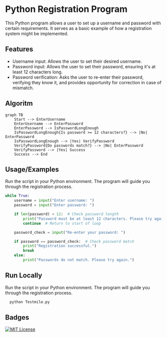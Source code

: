 # Python Registration Program

This Python program allows a user to set up a username and password with certain requirements. It serves as a basic example of how a registration system might be implemented.



## Features
- Username input: Allows the user to set their desired username.
- Password input: Allows the user to set their password, ensuring  it's at least 12 characters long.
- Password verification: Asks the user to re-enter their password, verifying they know it, and provides opportunity for correction in case of mismatch.


## Algoritm

```mermaid
graph TB
    Start --> EnterUsername
    EnterUsername --> EnterPassword
    EnterPassword --> IsPasswordLongEnough
    IsPasswordLongEnough{Is password >= 12 characters?} --> |No| EnterPassword
    IsPasswordLongEnough --> |Yes| VerifyPassword
    VerifyPassword{Do passwords match?} --> |No| EnterPassword
    VerifyPassword --> |Yes| Success
    Success --> End
```


## Usage/Examples


Run the script in your Python environment. The program will guide you through the registration process.

```Python
while True:
    username = input("Enter username: ")
    password = input("Enter password: ")

    if len(password) < 12:  # Check password length
        print("Password must be at least 12 characters. Please try again.")
        continue  # Return to start of loop

    password_check = input("Re-enter your password: ")

    if password == password_check:  # Check password match
        print("Registration successful.")
        break
    else:
        print("Passwords do not match. Please try again.")
```


## Run Locally

Run the script in your Python environment. The program will guide you through the registration process.

```bash
  python Testmile.py
```


## Badges

[![MIT License](https://img.shields.io/badge/License-MIT-green.svg)](https://choosealicense.com/licenses/mit/)

